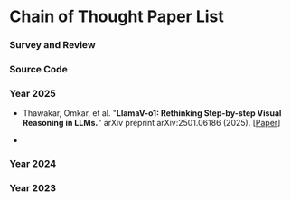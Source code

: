 # Chain of Thought Paper List 



### Survey and Review 


### Source Code 


### Year 2025 

* Thawakar, Omkar, et al. "**LlamaV-o1: Rethinking Step-by-step Visual Reasoning in LLMs.**" arXiv preprint arXiv:2501.06186 (2025).
  [[Paper](https://arxiv.org/abs/2501.06186)]

* 


### Year 2024 


### Year 2023 

